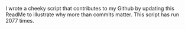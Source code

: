 I wrote a cheeky script that contributes to my Github by updating this ReadMe to illustrate why more than commits matter. This script has run 2077 times.